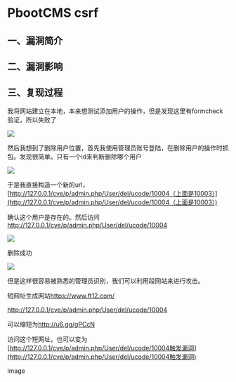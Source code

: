 PbootCMS csrf
=============

一、漏洞简介
------------

二、漏洞影响
------------

三、复现过程
------------

我将网站建立在本地，本来想测试添加用户的操作，但是发现这里有formcheck验证，所以失败了

![](/Users/aresx/Documents/VulWiki/.resource/PbootCMScsrf/media/rId24.png)

然后我想到了删除用户位置，首先我使用管理员账号登陆，在删除用户的操作时抓包。发现很简单。只有一个id来判断删除哪个用户

![](/Users/aresx/Documents/VulWiki/.resource/PbootCMScsrf/media/rId25.png)

于是我直接构造一个新的url，[http://127.0.0.1/cve/p/admin.php/User/del/ucode/10004（上面是10003）](http://127.0.0.1/cve/p/admin.php/User/del/ucode/10004（上面是10003）)

确认这个用户是存在的。然后访问<http://127.0.0.1/cve/p/admin.php/User/del/ucode/10004>

![](/Users/aresx/Documents/VulWiki/.resource/PbootCMScsrf/media/rId28.png)

删除成功

![](/Users/aresx/Documents/VulWiki/.resource/PbootCMScsrf/media/rId29.png)

但是这样很容易被熟悉的管理员识别，我们可以利用段网站来进行攻击。

短网址生成网站<https://www.ft12.com/>

<http://127.0.0.1/cve/p/admin.php/User/del/ucode/10004>

可以缩短为<http://u6.gg/gPCcN>

访问这个短网址，也可以变为[http://127.0.0.1/cve/p/admin.php/User/del/ucode/10004触发漏洞](http://127.0.0.1/cve/p/admin.php/User/del/ucode/10004触发漏洞)

image
